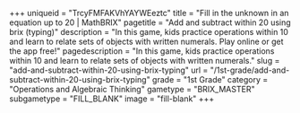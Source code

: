 +++
uniqueid = "TrcyFMFAKVhYAYWEeztc"
title = "Fill in the unknown in an equation up to 20 | MathBRIX"
pagetitle = "Add and subtract within 20 using brix (typing)"
description = "In this game, kids practice operations within 10 and learn to relate sets of objects with written numerals. Play online or get the app free!"
pagedescription = "In this game, kids practice operations within 10 and learn to relate sets of objects with written numerals."
slug = "add-and-subtract-within-20-using-brix-typing"
url = "/1st-grade/add-and-subtract-within-20-using-brix-typing"
grade = "1st Grade"
category = "Operations and Algebraic Thinking"
gametype = "BRIX_MASTER"
subgametype = "FILL_BLANK"
image = "fill-blank"
+++